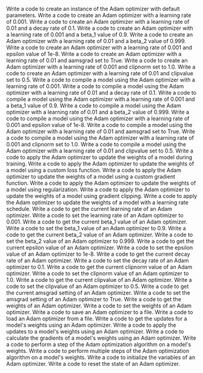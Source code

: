 Write a code to create an instance of the Adam optimizer with default parameters.
Write a code to create an Adam optimizer with a learning rate of 0.001.
Write a code to create an Adam optimizer with a learning rate of 0.01 and a decay rate of 0.1.
Write a code to create an Adam optimizer with a learning rate of 0.001 and a beta_1 value of 0.9.
Write a code to create an Adam optimizer with a learning rate of 0.01 and a beta_2 value of 0.999.
Write a code to create an Adam optimizer with a learning rate of 0.001 and epsilon value of 1e-8.
Write a code to create an Adam optimizer with a learning rate of 0.01 and aamsgrad set to True.
Write a code to create an Adam optimizer with a learning rate of 0.001 and clipnorm set to 1.0.
Write a code to create an Adam optimizer with a learning rate of 0.01 and clipvalue set to 0.5.
Write a code to compile a model using the Adam optimizer with a learning rate of 0.001.
Write a code to compile a model using the Adam optimizer with a learning rate of 0.01 and a decay rate of 0.1.
Write a code to compile a model using the Adam optimizer with a learning rate of 0.001 and a beta_1 value of 0.9.
Write a code to compile a model using the Adam optimizer with a learning rate of 0.01 and a beta_2 value of 0.999.
Write a code to compile a model using the Adam optimizer with a learning rate of 0.001 and epsilon value of 1e-8.
Write a code to compile a model using the Adam optimizer with a learning rate of 0.01 and aamsgrad set to True.
Write a code to compile a model using the Adam optimizer with a learning rate of 0.001 and clipnorm set to 1.0.
Write a code to compile a model using the Adam optimizer with a learning rate of 0.01 and clipvalue set to 0.5.
Write a code to apply the Adam optimizer to update the weights of a model during training.
Write a code to apply the Adam optimizer to update the weights of a model using a custom loss function.
Write a code to apply the Adam optimizer to update the weights of a model using a custom gradient function.
Write a code to apply the Adam optimizer to update the weights of a model using regularization.
Write a code to apply the Adam optimizer to update the weights of a model using gradient clipping.
Write a code to apply the Adam optimizer to update the weights of a model with a learning rate schedule.
Write a code to get the current learning rate of an Adam optimizer.
Write a code to set the learning rate of an Adam optimizer to 0.001.
Write a code to get the current beta_1 value of an Adam optimizer.
Write a code to set the beta_1 value of an Adam optimizer to 0.9.
Write a code to get the current beta_2 value of an Adam optimizer.
Write a code to set the beta_2 value of an Adam optimizer to 0.999.
Write a code to get the current epsilon value of an Adam optimizer.
Write a code to set the epsilon value of an Adam optimizer to 1e-8.
Write a code to get the current decay rate of an Adam optimizer.
Write a code to set the decay rate of an Adam optimizer to 0.1.
Write a code to get the current clipnorm value of an Adam optimizer.
Write a code to set the clipnorm value of an Adam optimizer to 1.0.
Write a code to get the current clipvalue of an Adam optimizer.
Write a code to set the clipvalue of an Adam optimizer to 0.5.
Write a code to get the current amsgrad setting of an Adam optimizer.
Write a code to set the amsgrad setting of an Adam optimizer to True.
Write a code to get the weights of an Adam optimizer.
Write a code to set the weights of an Adam optimizer.
Write a code to save an Adam optimizer to a file.
Write a code to load an Adam optimizer from a file.
Write a code to get the updates for a model's weights using an Adam optimizer.
Write a code to apply the updates to a model's weights using an Adam optimizer.
Write a code to calculate the gradients of a model's weights using an Adam optimizer.
Write a code to perform a step of the Adam optimization algorithm on a model's weights.
Write a code to perform multiple steps of the Adam optimization algorithm on a model's weights.
Write a code to initialize the variables of an Adam optimizer.
Write a code to reset the state of an Adam optimizer.